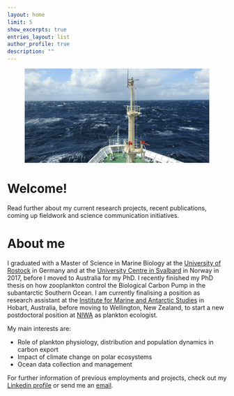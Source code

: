 ```yaml
---
layout: home
limit: 5
show_excerpts: true
entries_layout: list
author_profile: true
description: ""
---
```

<figure>
  <img src="/assets/images/Umitaka_title.jpg" alt="">
</figure>

# Welcome!

Read further about my current research projects, recent publications, coming up fieldwork and science communication initiatives. 

# About me

I graduated with a Master of Science in Marine Biology at the [University of Rostock](https://www.uni-rostock.de/en/) in Germany and at the [University Centre in Svalbard](unis.no) in Norway in 2017, before I moved to Australia for my PhD. I recently finished my PhD thesis on how zooplankton control the Biological Carbon Pump in the subantarctic Southern Ocean. I am currently finalising a position as research assistant at the [Institute for Marine and Antarctic Studies](https://www.imas.utas.edu.au/) in Hobart, Australia, before moving to Wellington, New Zealand, to start a new postdoctoral position at [NIWA](https://niwa.co.nz/) as plankton ecologist.  

My main interests are:
- Role of plankton physiology, distribution and population dynamics in carbon export
- Impact of climate change on polar ecosystems
- Ocean data collection and management

For further information of previous employments and projects, check out my [Linkedin profile](https://www.linkedin.com/in/svenja-halfter-2819a7107/) or send me an [email](mailto:Svenja.Halfter@utas.edu.au). 

